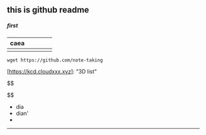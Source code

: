 ## this is github readme

##### first 

| caea |      |      |      |      |
| :--: | ---- | ---- | ---- | ---- |
|      |      |      |      |      |

```
wget https://github.com/note-taking
```

[https://kcd.cloudxxx.xyz]: 	"3D list"

$$

$$

- dia
- dian'
- 

------

